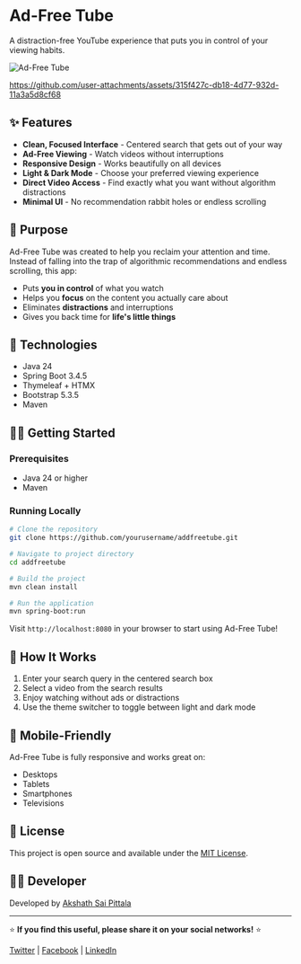 # Ad-Free Tube

A distraction-free YouTube experience that puts you in control of your viewing habits.

![Ad-Free Tube](https://github.com/user-attachments/assets/b5f3c3a9-25af-4bf4-9473-bb5086bb70ae) <!-- Add your screenshot here -->

https://github.com/user-attachments/assets/315f427c-db18-4d77-932d-11a3a5d8cf68

## ✨ Features

- **Clean, Focused Interface** - Centered search that gets out of your way
- **Ad-Free Viewing** - Watch videos without interruptions
- **Responsive Design** - Works beautifully on all devices
- **Light & Dark Mode** - Choose your preferred viewing experience
- **Direct Video Access** - Find exactly what you want without algorithm distractions
- **Minimal UI** - No recommendation rabbit holes or endless scrolling

## 🚀 Purpose

Ad-Free Tube was created to help you reclaim your attention and time. Instead of falling into the trap of algorithmic recommendations and endless scrolling, this app:

- Puts **you in control** of what you watch
- Helps you **focus** on the content you actually care about
- Eliminates **distractions** and interruptions
- Gives you back time for **life's little things**

## 🔧 Technologies

- Java 24
- Spring Boot 3.4.5
- Thymeleaf + HTMX
- Bootstrap 5.3.5
- Maven

## 🏃‍♂️ Getting Started

### Prerequisites
- Java 24 or higher
- Maven

### Running Locally

```bash
# Clone the repository
git clone https://github.com/yourusername/addfreetube.git

# Navigate to project directory
cd addfreetube

# Build the project
mvn clean install

# Run the application
mvn spring-boot:run
```

Visit `http://localhost:8080` in your browser to start using Ad-Free Tube!

## 🧩 How It Works

1. Enter your search query in the centered search box
2. Select a video from the search results
3. Enjoy watching without ads or distractions
4. Use the theme switcher to toggle between light and dark mode

## 📱 Mobile-Friendly

Ad-Free Tube is fully responsive and works great on:
- Desktops
- Tablets
- Smartphones
- Televisions

## 📝 License

This project is open source and available under the [MIT License](LICENSE).

## 👨‍💻 Developer

Developed by [Akshath Sai Pittala](https://github.com/AkshathSai)

---

⭐ **If you find this useful, please share it on your social networks!** ⭐

[Twitter](https://twitter.com/share?url=https://github.com/yourusername/addfreetube) | [Facebook](https://www.facebook.com/sharer/sharer.php?u=https://github.com/yourusername/addfreetube) | [LinkedIn](https://www.linkedin.com/shareArticle?mini=true&url=https://github.com/yourusername/addfreetube)
